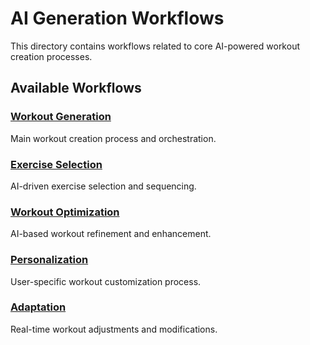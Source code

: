 # AI Generation Workflows

This directory contains workflows related to core AI-powered workout creation processes.

## Available Workflows

### [Workout Generation](./workout-generation-workflow.md)
Main workout creation process and orchestration.

### [Exercise Selection](./exercise-selection-workflow.md)
AI-driven exercise selection and sequencing.

### [Workout Optimization](./workout-optimization-workflow.md)
AI-based workout refinement and enhancement.

### [Personalization](./personalization-workflow.md)
User-specific workout customization process.

### [Adaptation](./adaptation-workflow.md)
Real-time workout adjustments and modifications. 